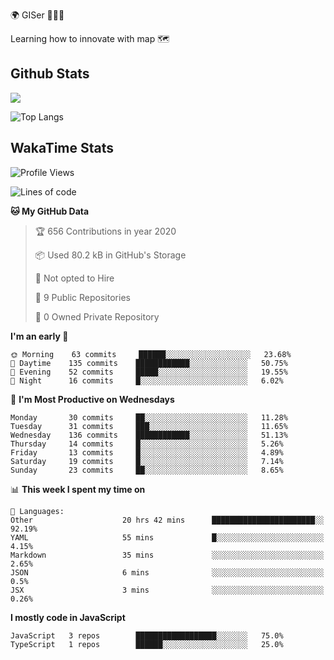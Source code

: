 🌍 GISer 👨🏻‍💻

Learning how to innovate with map 🗺

## Github Stats

![](https://github-readme-stats.vercel.app/api?username=lkcozy&show_icons=true&theme=tokyonight&hide_title=true)

![Top Langs](https://github-readme-stats.vercel.app/api/top-langs/?username=lkcozy&layout=compact&theme=tokyonight)

## WakaTime Stats

<!--START_SECTION:waka-->
![Profile Views](http://img.shields.io/badge/Profile%20Views-50-blue)

![Lines of code](https://img.shields.io/badge/From%20Hello%20World%20I've%20written-300620%20Lines%20of%20code-blue)

**🐱 My GitHub Data** 

> 🏆 656 Contributions in year 2020
 > 
> 📦 Used 80.2 kB in GitHub's Storage 
 > 
> 🚫 Not opted to Hire
 > 
> 📜 9 Public Repositories 
 > 
> 🔑 0 Owned Private Repository 
 > 
**I'm an early 🐤** 

```text
🌞 Morning    63 commits     ██████░░░░░░░░░░░░░░░░░░░   23.68% 
🌆 Daytime    135 commits    ████████████░░░░░░░░░░░░░   50.75% 
🌃 Evening    52 commits     █████░░░░░░░░░░░░░░░░░░░░   19.55% 
🌙 Night      16 commits     █░░░░░░░░░░░░░░░░░░░░░░░░   6.02%

```
📅 **I'm Most Productive on Wednesdays** 

```text
Monday       30 commits     ██░░░░░░░░░░░░░░░░░░░░░░░   11.28% 
Tuesday      31 commits     ███░░░░░░░░░░░░░░░░░░░░░░   11.65% 
Wednesday    136 commits    ████████████░░░░░░░░░░░░░   51.13% 
Thursday     14 commits     █░░░░░░░░░░░░░░░░░░░░░░░░   5.26% 
Friday       13 commits     █░░░░░░░░░░░░░░░░░░░░░░░░   4.89% 
Saturday     19 commits     █░░░░░░░░░░░░░░░░░░░░░░░░   7.14% 
Sunday       23 commits     ██░░░░░░░░░░░░░░░░░░░░░░░   8.65%

```


📊 **This week I spent my time on** 

```text
💬 Languages: 
Other                    20 hrs 42 mins      ███████████████████████░░   92.19% 
YAML                     55 mins             █░░░░░░░░░░░░░░░░░░░░░░░░   4.15% 
Markdown                 35 mins             ░░░░░░░░░░░░░░░░░░░░░░░░░   2.65% 
JSON                     6 mins              ░░░░░░░░░░░░░░░░░░░░░░░░░   0.5% 
JSX                      3 mins              ░░░░░░░░░░░░░░░░░░░░░░░░░   0.26%

```

**I mostly code in JavaScript** 

```text
JavaScript   3 repos        ██████████████████░░░░░░░   75.0% 
TypeScript   1 repos        ██████░░░░░░░░░░░░░░░░░░░   25.0%

```



<!--END_SECTION:waka-->
